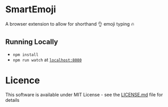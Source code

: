 # SmartEmoji

A browser extension to allow for shorthand 👌 emoji typing 🔥

## Running Locally

* `npm install`
* `npm run watch` at [`localhost:8080`](http://localhost:8080)

# Licence
This software is available under MIT License - see the [LICENSE.md](https://github.com/edwinzhng/smart-emoji/blob/master/LICENSE.md) file for details


